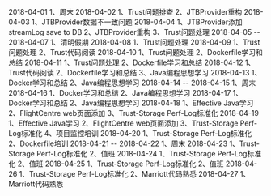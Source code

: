 2018-04-01
1、周末
2018-04-02
1、Trust问题排查
2、JTBProvider重构
2018-04-03
1、JTBProvider数据不一致问题
2018-04-04
1、JTBProvider添加streamLog save to DB
2、JTBProvider重构
3、Trust问题处理
2018-04-05 -- 2018-04-07
1、清明假期
2018-04-08
1、Trust问题处理
2018-04-09
1、Trust问题处理
2、Trust代码阅读
2018-04-10
1、Trust问题处理
2、Dockerfile学习和总结
2018-04-11
1、Trust问题处理
2、Dockerfile学习和总结
2018-04-12
1、Trust代码阅读
2、Dockerfile学习和总结
3、Java编程思想学习
2018-04-13
1、Docker学习和总结
2、Java编程思想学习
2018-04-14 -- 2018-04-15
1、周末
2018-04-16
1、Docker学习和总结
2、Java编程思想学习
2018-04-17
1、Docker学习和总结
2、Java编程思想学习
2018-04-18
1、Effective Java学习
2、FlightCentre web页面添加
3、Trust-Storage Perf-Log标准化
2018-04-19
1、Effective Java学习
2、FlightCentre web页面添加
3、Trust-Storage Perf-Log标准化
4、项目监控培训
2018-04-20
1、Trust-Storage Perf-Log标准化
2、Dockerfile培训
2018-04-21 -- 2018-04-22
1、周末
2018-04-23
1、Trust-Storage Perf-Log标准化
2、值班
2018-04-24
1、Trust-Storage Perf-Log标准化
2、值班
2018-04-25
1、Trust-Storage Perf-Log标准化
2、值班
2018-04-26
1、Trust-Storage Perf-Log标准化
2、Marriott代码熟悉
2018-04-27
1、Marriott代码熟悉
